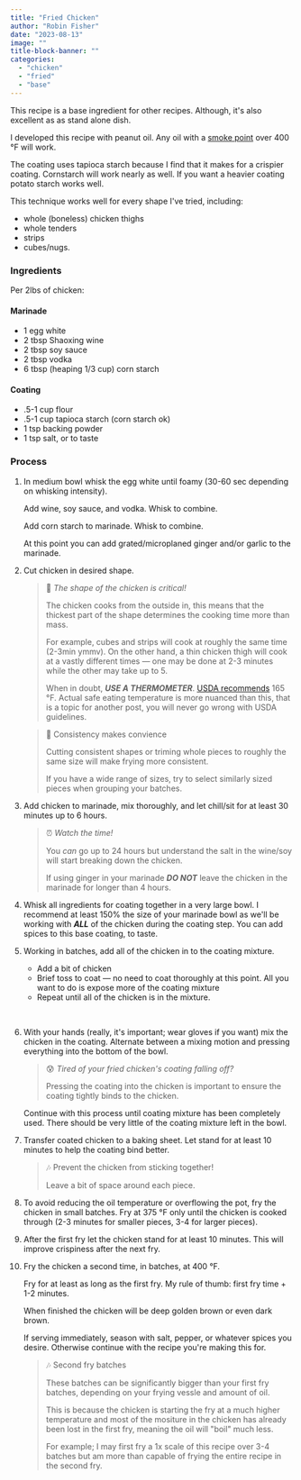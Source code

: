 ```yaml
---
title: "Fried Chicken"
author: "Robin Fisher"
date: "2023-08-13"
image: ""
title-block-banner: ""
categories:
  - "chicken"
  - "fried"
  - "base"
---
```


This recipe is a base ingredient for other recipes. Although, it's also excellent as as stand alone dish.

I developed this recipe with peanut oil. Any oil with a [smoke point](https://en.wikipedia.org/wiki/Smoke_point) over 400 °F will work.

The coating uses tapioca starch because I find that it makes for a crispier coating. Cornstarch will work nearly as well. If you want a heavier coating potato starch works well. 

This technique works well for every shape I've tried, including: 

  - whole (boneless) chicken thighs
  - whole tenders
  - strips
  - cubes/nugs.


### Ingredients

Per 2lbs of chicken:

#### Marinade

  - 1 egg white
  - 2 tbsp Shaoxing wine
  - 2 tbsp soy sauce
  - 2 tbsp vodka
  - 6 tbsp (heaping 1/3 cup) corn starch

#### Coating

  - .5-1 cup flour
  - .5-1 cup tapioca starch (corn starch ok)
  - 1 tsp backing powder
  - 1 tsp salt, or to taste

### Process

1. In medium bowl whisk the egg white until foamy (30-60 sec depending on whisking intensity).

    Add wine, soy sauce, and vodka. Whisk to combine.

    Add corn starch to marinade. Whisk to combine.

    At this point you can add grated/microplaned ginger and/or garlic to the marinade.

1. Cut chicken in desired shape.

    > 🍗 _The shape of the chicken is critical!_
    > 
    > The chicken cooks from the outside in, this means that the thickest part of the shape determines the cooking time more than mass. 
    >
    > For example, cubes and strips will cook at roughly the same time (2-3min ymmv). On the other hand, a thin chicken thigh will cook at a vastly different times &mdash; one may be done at 2-3 minutes while the other may take up to 5.
    >
    > When in doubt, _**USE A THERMOMETER**_. [USDA recommends](https://www.fsis.usda.gov/food-safety/safe-food-handling-and-preparation/food-safety-basics/safe-temperature-chart) 165 °F. Actual safe eating temperature is more nuanced than this, that is a topic for another post, you will never go wrong with USDA guidelines.
    
    > 🔪 Consistency makes convience
    >
    > Cutting consistent shapes or triming whole pieces to roughly the same size will make frying more consistent.
    >
    > If you have a wide range of sizes, try to select similarly sized pieces when grouping your batches.
    
1. Add chicken to marinade, mix thoroughly, and let chill/sit for at least 30 minutes up to 6 hours.

    > ⏰ _Watch the time!_
    > 
    > You _can_ go up to 24 hours but understand the salt in the wine/soy will start breaking down the chicken. 
    > 
    >If using ginger in your marinade _**DO NOT**_ leave the chicken in the marinade for longer than 4 hours. 

1. Whisk all ingredients for coating together in a very large bowl. I recommend at least 150% the size of your marinade bowl as we'll be working with _**ALL**_ of the chicken during the coating step. You can add spices to this base coating, to taste.

1. Working in batches, add all of the chicken in to the coating mixture.

    - Add a bit of chicken
    - Brief toss to coat &mdash; no need to coat thoroughly at this point. All you want to do is expose more of the coating mixture
    - Repeat until all of the chicken is in the mixture. 

    &nbsp;

1. With your hands (really, it's important; wear gloves if you want) mix the chicken in the coating. Alternate between a mixing motion and pressing everything into the bottom of the bowl. 

    > 😰 _Tired of your fried chicken's coating falling off?_  
    > 
    > Pressing the coating into the chicken is important to ensure the coating tightly binds to the chicken.

    Continue with this process until coating mixture has been completely used. There should be very little of the coating mixture left in the bowl.

1. Transfer coated chicken to a baking sheet. Let stand for at least 10 minutes to help the coating bind better.

    > 🎶 Prevent the chicken from sticking together!
    >
    > Leave a bit of space around each piece.

1. To avoid reducing the oil temperature or overflowing the pot, fry the chicken in small batches. Fry at 375 °F only until the chicken is cooked through (2-3 minutes for smaller pieces, 3-4 for larger pieces).

1. After the first fry let the chicken stand for at least 10 minutes. This will improve crispiness after the next fry.

1. Fry the chicken a second time, in batches, at 400 °F. 

    Fry for at least as long as the first fry. My rule of thumb: first fry time + 1-2 minutes. 
    
    When finished the chicken will be deep golden brown or even dark brown.
    
    If serving immediately, season with salt, pepper, or whatever spices you desire. Otherwise continue with the recipe you're making this for.

    > 🎶 Second fry batches
    >
    > These batches can be significantly bigger than your first fry batches, depending on your frying vessle and amount of oil.
    >
    > This is because the chicken is starting the fry at a much higher temperature and most of the mositure in the chicken has already been lost in the first fry, meaning the oil will "boil" much less.
    > 
    > For example; I may first fry a 1x scale of this recipe over 3-4 batches but am more than capable of frying the entire recipe in the second fry.